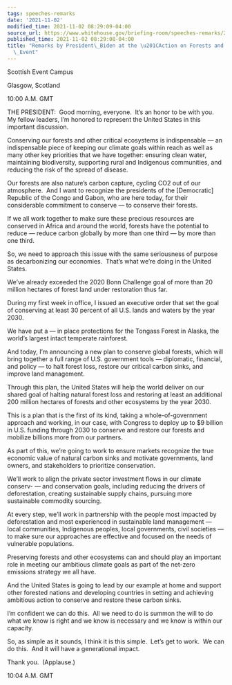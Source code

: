 ```yaml
---
tags: speeches-remarks
date: '2021-11-02'
modified_time: 2021-11-02 08:29:09-04:00
source_url: https://www.whitehouse.gov/briefing-room/speeches-remarks/2021/11/02/remarks-by-president-biden-at-the-action-on-forests-and-land-use-event/
published_time: 2021-11-02 08:29:08-04:00
title: "Remarks by President\_Biden at the \u201CAction on Forests and Land-Use\u201D\
  \_Event"
---
```

 
Scottish Event Campus

Glasgow, Scotland

10:00 A.M. GMT

THE PRESIDENT:  Good morning, everyone.  It’s an honor to be with you. 
My fellow leaders, I’m honored to represent the United States in this
important discussion.

Conserving our forests and other critical ecosystems is indispensable —
an indispensable piece of keeping our climate goals within reach as well
as many other key priorities that we have together: ensuring clean
water, maintaining biodiversity, supporting rural and Indigenous
communities, and reducing the risk of the spread of disease.

Our forests are also nature’s carbon capture, cycling CO2 out of our
atmosphere.  And I want to recognize the presidents of the
\[Democratic\] Republic of the Congo and Gabon, who are here today, for
their considerable commitment to conserve — to conserve their forests.

If we all work together to make sure these precious resources are
conserved in Africa and around the world, forests have the potential to
reduce — reduce carbon globally by more than one third — by more than
one third.  

So, we need to approach this issue with the same seriousness of purpose
as decarbonizing our economies.  That’s what we’re doing in the United
States.

We’ve already exceeded the 2020 Bonn Challenge goal of more than 20
million hectares of forest land under restoration thus far.

During my first week in office, I issued an executive order that set the
goal of conserving at least 30 percent of all U.S. lands and waters by
the year 2030.

We have put a — in place protections for the Tongass Forest in Alaska,
the world’s largest intact temperate rainforest.

And today, I’m announcing a new plan to conserve global forests, which
will bring together a full range of U.S. government tools — diplomatic,
financial, and policy — to halt forest loss, restore our critical carbon
sinks, and improve land management.

Through this plan, the United States will help the world deliver on our
shared goal of halting natural forest loss and restoring at least an
additional 200 million hectares of forests and other ecosystems by the
year 2030.

This is a plan that is the first of its kind, taking a
whole-of-government approach and working, in our case, with Congress to
deploy up to $9 billion in U.S. funding through 2030 to conserve and
restore our forests and mobilize billions more from our partners.

As part of this, we’re going to work to ensure markets recognize the
true economic value of natural carbon sinks and motivate governments,
land owners, and stakeholders to prioritize conservation.

We’ll work to align the private sector investment flows in our climate
conserv- — and conservation goals, including reducing the drivers of
deforestation, creating sustainable supply chains, pursuing more
sustainable commodity sourcing.

At every step, we’ll work in partnership with the people most impacted
by deforestation and most experienced in sustainable land management —
local communities, Indigenous peoples, local governments, civil
societies — to make sure our approaches are effective and focused on the
needs of vulnerable populations.

Preserving forests and other ecosystems can and should play an important
role in meeting our ambitious climate goals as part of the net-zero
emissions strategy we all have.

And the United States is going to lead by our example at home and
support other forested nations and developing countries in setting and
achieving ambitious action to conserve and restore these carbon sinks.

I’m confident we can do this.  All we need to do is summon the will to
do what we know is right and we know is necessary and we know is within
our capacity. 

So, as simple as it sounds, I think it is this simple.  Let’s get to
work.  We can do this.  And it will have a generational impact.

Thank you.  (Applause.)

10:04 A.M. GMT
